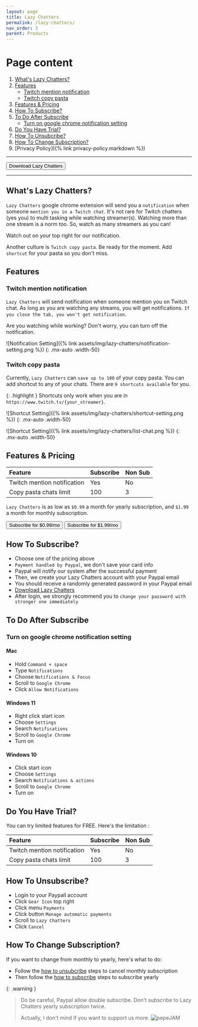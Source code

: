 ```yaml
---
layout: page
title: Lazy Chatters
permalink: /lazy-chatters/
nav_order: 3
parent: Products
---
```


# Page content

1. [What's Lazy Chatters?](#whats-lazy-chatters)
2. [Features](#features)
    - [Twitch mention notification](#twitch-mention-notification)
    - [Twitch copy pasta](#twitch-copy-pasta)
3. [Features & Pricing](#features--pricing)
4. [How To Subscribe?](#how-to-subscribe)
5. [To Do After Subscribe](#to-do-after-subscribe)
    - [Turn on google chrome notification setting](#turn-on-google-chrome-notification-setting)
6. [Do You Have Trial?](#do-you-have-trial)
7. [How To Unsubcribe?](#how-to-unsubscribe)
8. [How To Change Subscription?](#how-to-change-subscription)
9. [Privacy Policy]({% link privacy-policy.markdown %})

***

<span class="fs-5">
<button class="btn btn-green" onclick=" window.open('https://chrome.google.com/webstore/detail/lazy-chatters/cmhjeefklfpglodcffabbjebjpmadned','_blank')">Download Lazy Chatters</button>
</span>

***

## What's Lazy Chatters?

`Lazy Chatters` google chrome extension will send you a `notification` when someone `mention you in a Twitch chat`. It's not rare for Twitch chatters (yes you) to multi tasking while watching streamer(s). Watching more than one stream is a norm too. So, watch as many streamers as you can!

Watch out on your top right for our notification.

Another culture is `Twitch copy pasta`. Be ready for the moment. Add `shortcut` for your pasta so you don't miss.

## Features

### Twitch mention notification

`Lazy Chatters` will send notification when someone mention you on Twitch chat. As long as you are watching any streams, you will get notifications. `If you close the tab, you won't get notification`.

Are you watching while working? Don't worry, you can turn off the notification.

![Notification Setting]({% link assets/img/lazy-chatters/notification-setting.png %})
{: .mx-auto .width-50}

### Twitch copy pasta

Currently, `Lazy Chatters` can `save up to 100` of your copy pasta. You can add shortcut to any of your chats. There are `9 shortcuts available` for you.

{: .highlight }
Shortcuts only work when you are in `https://www.twitch.tv/{your_streamer}`.

![Shortcut Setting]({% link assets/img/lazy-chatters/shortcut-setting.png %})
{: .mx-auto .width-50}

![Shortcut Setting]({% link assets/img/lazy-chatters/list-chat.png %})
{: .mx-auto .width-50}

## Features & Pricing

| Feature                     | Subscribe    | Non Sub |
|:----------------------------|:-------------|:--------|
| Twitch mention notification | Yes          | No      |
| Copy pasta chats limit      | 100          | 3       |

`Lazy Chatters` is as low as `$0.99` a month for yearly subscription, and `$1.99` a month for monthly subscription.

<p>
<span class="fs-5">
<button class="btn btn-green" onclick=" window.open('https://www.paypal.com/webapps/billing/plans/subscribe?plan_id=P-8EL43485LU352442XMM5JBBA','_blank')">Subscribe for $0.99/mo</button>
</span>

<span class="fs-5">
<button class="btn" onclick=" window.open('https://www.paypal.com/webapps/billing/plans/subscribe?plan_id=P-24J316400R614321MMMM7RKI','_blank')">Subscribe for $1.99/mo</button>
</span>
</p>

## How To Subscribe?

- Choose one of the pricing above
- `Payment handled by Paypal`, we don't save your card info
- Paypal will notify our system after the successful payment
- Then, we create your Lazy Chatters account with your Paypal email
- You should receive a randomly generated password in your Paypal email
- <a href="https://chrome.google.com/webstore/detail/lazy-chatters/cmhjeefklfpglodcffabbjebjpmadned" target="_blank">Download Lazy Chatters</a>
- After login, we strongly recommend you to `change your password with stronger one immediately`

## To Do After Subscribe

### Turn on google chrome notification setting

#### Mac
- Hold `Command + space`
- Type `Notifications`
- Choose `Notifications & Focus`
- Scroll to `Google Chrome`
- Click `Allow Notifications`

#### Windows 11
- Right click start icon
- Choose `Settings`
- Search `Notifications`
- Scroll to `Google Chrome`
- Turn on

#### Windows 10
- Click start icon
- Choose `Settings`
- Search `Notifications & actions`
- Scroll to `Google Chrome`
- Turn on

## Do You Have Trial?

You can try limited features for FREE. Here's the limitation :

| Feature                     | Subscribe    | Non Sub |
|:----------------------------|:-------------|:--------|
| Twitch mention notification | Yes          | No      |
| Copy pasta chats limit      | 100          | 3       |

## How To Unsubscribe?

- Login to your Paypall account
- Click `Gear Icon` top right
- Click menu `Payments`
- Click button `Manage automatic payments`
- Scroll to `Lazy Chatters`
- Click `Cancel`

## How To Change Subscription?

If you want to change from monthly to yearly, here's what to do:

- Follow the [how to unsubcribe](#how-to-unsubscribe) steps to cancel monthly subscription
- Then follow the [how to subscribe](#how-to-subscribe) steps to subscribe yearly

{: .warning }
> Do be careful, Paypal allow double subscribe. Don't subscribe to Lazy Chatters yearly subscription twice.
>
> Actually, I don't mind if you want to support us more. ![pepeJAM](https://cdn.7tv.app/emote/60b14a737a157a7f3360fb32/1x.avif)

